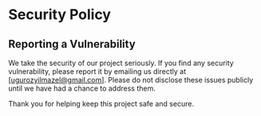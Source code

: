 # Security Policy

## Reporting a Vulnerability

We take the security of our project seriously. If you find any security
vulnerability, please report it by emailing us directly at
[ugurozyilmazel@gmail.com]. Please do not disclose these issues publicly until
we have had a chance to address them.

Thank you for helping keep this project safe and secure.

